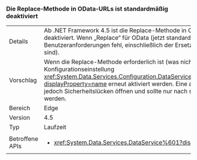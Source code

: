 ### <a name="the-replace-method-in-odata-urls-is-disabled-by-default"></a>Die Replace-Methode in OData-URLs ist standardmäßig deaktiviert

|   |   |
|---|---|
|Details|Ab .NET Framework 4.5 ist die Replace-Methode in OData-URLs standardmäßig deaktiviert. Wenn „Replace“ für OData (jetzt standardmäßig) deaktiviert ist, schlagen alle Benutzeranforderungen fehl, einschließlich der Ersetzungsfunktionen (die nicht üblich sind).|
|Vorschlag|Wenn die Replace-Methode erforderlich ist (was nicht üblich ist), kann sie über die Konfigurationseinstellung <xref:System.Data.Services.Configuration.DataServicesFeaturesSection.ReplaceFunction?displayProperty=name> erneut aktiviert werden. Eine aktivierte Replace-Methode kann jedoch Sicherheitslücken öffnen und sollte nur nach sorgfältiger Prüfung verwendet werden.|
|Bereich|Edge|
|Version|4.5|
|Typ|Laufzeit|
|Betroffene APIs|<ul><li><xref:System.Data.Services.DataService%601?displayProperty=nameWithType></li></ul>|


